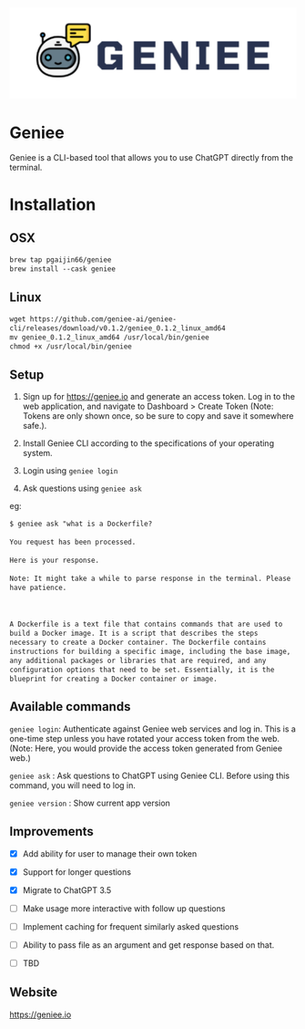 ![geniee](assets/geniee.png)


# Geniee

Geniee is a CLI-based tool that allows you to use ChatGPT directly from the terminal.

# Installation

## OSX 

```shell
brew tap pgaijin66/geniee
brew install --cask geniee
```

## Linux

```shell
wget https://github.com/geniee-ai/geniee-cli/releases/download/v0.1.2/geniee_0.1.2_linux_amd64
mv geniee_0.1.2_linux_amd64 /usr/local/bin/geniee
chmod +x /usr/local/bin/geniee
```

## Setup

1. Sign up for https://geniee.io and generate an access token. Log in to the web application, and navigate to Dashboard > Create Token (Note: Tokens are only shown once, so be sure to copy and save it somewhere safe.).

2. Install Geniee CLI according to the specifications of your operating system.

3. Login using `geniee login`

4. Ask questions using `geniee ask`

eg:
```shell
$ geniee ask "what is a Dockerfile?

You request has been processed.

Here is your response.

Note: It might take a while to parse response in the terminal. Please have patience.



A Dockerfile is a text file that contains commands that are used to build a Docker image. It is a script that describes the steps necessary to create a Docker container. The Dockerfile contains instructions for building a specific image, including the base image, any additional packages or libraries that are required, and any configuration options that need to be set. Essentially, it is the blueprint for creating a Docker container or image.

```


## Available commands


`geniee login`: Authenticate against Geniee web services and log in. This is a one-time step unless you have rotated your access token from the web. (Note: Here, you would provide the access token generated from Geniee web.)

`geniee ask` : Ask questions to ChatGPT using Geniee CLI. Before using this command, you will need to log in.

`geniee version` : Show current app version 

## Improvements

- [x] Add ability for user to manage their own token

- [x] Support for longer questions

- [x] Migrate to ChatGPT 3.5

- [ ] Make usage more interactive with follow up questions

- [ ] Implement caching for frequent similarly asked questions

- [ ] Ability to pass file as an argument and get response based on that.

- [ ] TBD


## Website

https://geniee.io


